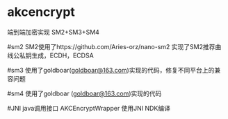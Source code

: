 # akcencrypt
端到端加密实现 SM2+SM3+SM4

#sm2
SM2使用了https://github.com/Aries-orz/nano-sm2
实现了SM2推荐曲线公私钥生成，ECDH，ECDSA

#sm3
使用了goldboar(goldboar@163.com)实现的代码，修复不同平台上的兼容问题

#sm4
使用了goldboar (goldboar@163.com)实现的代码

#JNI
java调用接口 AKCEncryptWrapper
使用JNI NDK编译
